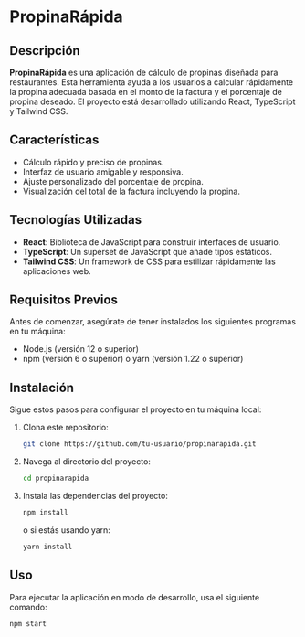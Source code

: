 # PropinaRápida

## Descripción

**PropinaRápida** es una aplicación de cálculo de propinas diseñada para restaurantes. Esta herramienta ayuda a los usuarios a calcular rápidamente la propina adecuada basada en el monto de la factura y el porcentaje de propina deseado. El proyecto está desarrollado utilizando React, TypeScript y Tailwind CSS.

## Características

- Cálculo rápido y preciso de propinas.
- Interfaz de usuario amigable y responsiva.
- Ajuste personalizado del porcentaje de propina.
- Visualización del total de la factura incluyendo la propina.

## Tecnologías Utilizadas

- **React**: Biblioteca de JavaScript para construir interfaces de usuario.
- **TypeScript**: Un superset de JavaScript que añade tipos estáticos.
- **Tailwind CSS**: Un framework de CSS para estilizar rápidamente las aplicaciones web.

## Requisitos Previos

Antes de comenzar, asegúrate de tener instalados los siguientes programas en tu máquina:

- Node.js (versión 12 o superior)
- npm (versión 6 o superior) o yarn (versión 1.22 o superior)

## Instalación

Sigue estos pasos para configurar el proyecto en tu máquina local:

1. Clona este repositorio:

    ```bash
    git clone https://github.com/tu-usuario/propinarapida.git
    ```

2. Navega al directorio del proyecto:

    ```bash
    cd propinarapida
    ```

3. Instala las dependencias del proyecto:

    ```bash
    npm install
    ```

    o si estás usando yarn:

    ```bash
    yarn install
    ```

## Uso

Para ejecutar la aplicación en modo de desarrollo, usa el siguiente comando:

```bash
npm start
